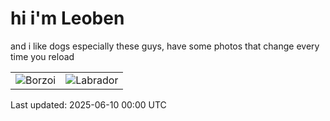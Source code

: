 # hi i'm Leoben

and i like dogs especially these guys, have some photos that change every time you reload 

|  |  |
|--------|----------|
| ![Borzoi](https://random-dog-vercel.vercel.app/api/random-borzoi?v=1) | ![Labrador](https://random-dog-vercel.vercel.app/api/random-labrador?v=1) |

Last updated: 2025-06-10 00:00 UTC
